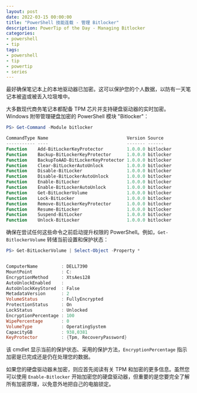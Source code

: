 ```yaml
---
layout: post
date: 2022-03-15 00:00:00
title: "PowerShell 技能连载 - 管理 Bitlocker"
description: PowerTip of the Day - Managing Bitlocker
categories:
- powershell
- tip
tags:
- powershell
- tip
- powertip
- series
---
```

最好确保笔记本上的本地驱动器已加密。这可以保护您的个人数据，以防有一天笔记本被盗或被丢入垃圾堆中。

大多数现代商务笔记本都配备 TPM 芯片并支持硬盘驱动器的实时加密。Windows 附带管理硬盘加密的 PowerShell 模块 "Bitlocker"：

```powershell
PS> Get-Command -Module bitlocker

CommandType Name                              Version Source
----------- ----                              ------- ------
Function    Add-BitLockerKeyProtector         1.0.0.0 bitlocker
Function    Backup-BitLockerKeyProtector      1.0.0.0 bitlocker
Function    BackupToAAD-BitLockerKeyProtector 1.0.0.0 bitlocker
Function    Clear-BitLockerAutoUnlock         1.0.0.0 bitlocker
Function    Disable-BitLocker                 1.0.0.0 bitlocker
Function    Disable-BitLockerAutoUnlock       1.0.0.0 bitlocker
Function    Enable-BitLocker                  1.0.0.0 bitlocker
Function    Enable-BitLockerAutoUnlock        1.0.0.0 bitlocker
Function    Get-BitLockerVolume               1.0.0.0 bitlocker
Function    Lock-BitLocker                    1.0.0.0 bitlocker
Function    Remove-BitLockerKeyProtector      1.0.0.0 bitlocker
Function    Resume-BitLocker                  1.0.0.0 bitlocker
Function    Suspend-BitLocker                 1.0.0.0 bitlocker
Function    Unlock-BitLocker                  1.0.0.0 bitlocker
```

确保在尝试任何这些命令之前启动提升权限的 PowerShell。例如，`Get-BitlockerVolume` 转储当前设置和保护状态：

```powershell
PS> Get-BitLockerVolume | Select-Object -Property *


ComputerName         : DELL7390
MountPoint           : C:
EncryptionMethod     : XtsAes128
AutoUnlockEnabled    :
AutoUnlockKeyStored  : False
MetadataVersion      : 2
VolumeStatus         : FullyEncrypted
ProtectionStatus     : On
LockStatus           : Unlocked
EncryptionPercentage : 100
WipePercentage       : 0
VolumeType           : OperatingSystem
CapacityGB           : 938,0381
KeyProtector         : {Tpm, RecoveryPassword}
```

该 cmdlet 显示当前的保护状态、采用的保护方法，`EncryptionPercentage` 指示加密是已完成还是仍在处理您的数据。

如果您的硬盘驱动器未加密，则应首先阅读有关 TPM 和加密的更多信息。虽然您可以使用 `Enable-Bitlocker` 开始加密您的硬盘驱动器，但重要的是您要完全了解所有加密原理，以免意外地把自己的电脑锁定。

<!--本文国际来源：[Managing Bitlocker](https://community.idera.com/database-tools/powershell/powertips/b/tips/posts/managing-bitlocker)-->

